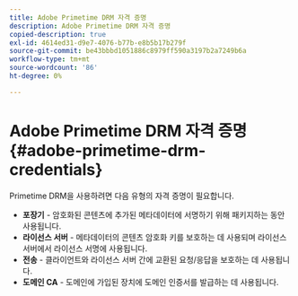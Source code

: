 ```yaml
---
title: Adobe Primetime DRM 자격 증명
description: Adobe Primetime DRM 자격 증명
copied-description: true
exl-id: 4614ed31-d9e7-4076-b77b-e8b5b17b279f
source-git-commit: be43bbbd1051886c8979ff590a3197b2a7249b6a
workflow-type: tm+mt
source-wordcount: '86'
ht-degree: 0%

---
```


# Adobe Primetime DRM 자격 증명{#adobe-primetime-drm-credentials}

Primetime DRM을 사용하려면 다음 유형의 자격 증명이 필요합니다.

* **포장기** - 암호화된 콘텐츠에 추가된 메타데이터에 서명하기 위해 패키지하는 동안 사용됩니다.
* **라이선스 서버** - 메타데이터의 콘텐츠 암호화 키를 보호하는 데 사용되며 라이선스 서버에서 라이선스 서명에 사용됩니다.
* **전송** - 클라이언트와 라이선스 서버 간에 교환된 요청/응답을 보호하는 데 사용됩니다.
* **도메인 CA** - 도메인에 가입된 장치에 도메인 인증서를 발급하는 데 사용됩니다.

